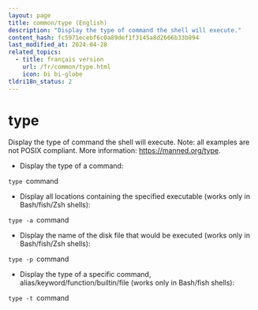 ```yaml
---
layout: page
title: common/type (English)
description: "Display the type of command the shell will execute."
content_hash: fc5971ecebf6c0a89def1f3145a8d2666b33b894
last_modified_at: 2024-04-28
related_topics:
  - title: français version
    url: /fr/common/type.html
    icon: bi bi-globe
tldri18n_status: 2
---
```

# type

Display the type of command the shell will execute.
Note: all examples are not POSIX compliant.
More information: <https://manned.org/type>.

- Display the type of a command:

`type `<span class="tldr-var badge badge-pill bg-dark-lm bg-white-dm text-white-lm text-dark-dm font-weight-bold">command</span>

- Display all locations containing the specified executable (works only in Bash/fish/Zsh shells):

`type -a `<span class="tldr-var badge badge-pill bg-dark-lm bg-white-dm text-white-lm text-dark-dm font-weight-bold">command</span>

- Display the name of the disk file that would be executed (works only in Bash/fish/Zsh shells):

`type -p `<span class="tldr-var badge badge-pill bg-dark-lm bg-white-dm text-white-lm text-dark-dm font-weight-bold">command</span>

- Display the type of a specific command, alias/keyword/function/builtin/file (works only in Bash/fish shells):

`type -t `<span class="tldr-var badge badge-pill bg-dark-lm bg-white-dm text-white-lm text-dark-dm font-weight-bold">command</span>
